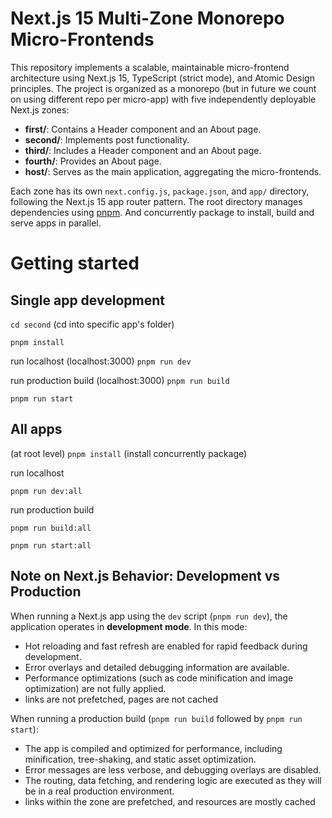 # Next.js 15 Multi-Zone Monorepo Micro-Frontends

This repository implements a scalable, maintainable micro-frontend architecture using Next.js 15, TypeScript (strict mode), and Atomic Design principles. The project is organized as a monorepo (but in future we count on using different repo per micro-app) with five independently deployable Next.js zones:

- **first/**: Contains a Header component and an About page.
- **second/**: Implements post functionality.
- **third/**: Includes a Header component and an About page.
- **fourth/**: Provides an About page.
- **host/**: Serves as the main application, aggregating the micro-frontends.

Each zone has its own `next.config.js`, `package.json`, and `app/` directory, following the Next.js 15 app router pattern. The root directory manages dependencies using [pnpm](https://pnpm.io/). And concurrently package to install, build and serve apps in parallel.

# Getting started

## Single app development

`cd second` (cd into specific app's folder)

`pnpm install`

run localhost (localhost:3000)
`pnpm run dev`

run production build (localhost:3000)
`pnpm run build`

`pnpm run start`

## All apps

(at root level)
`pnpm install` (install concurrently package)

run localhost

`pnpm run dev:all`

run production build

`pnpm run build:all`

`pnpm run start:all`

## Note on Next.js Behavior: Development vs Production

When running a Next.js app using the `dev` script (`pnpm run dev`), the application operates in **development mode**. In this mode:

- Hot reloading and fast refresh are enabled for rapid feedback during development.
- Error overlays and detailed debugging information are available.
- Performance optimizations (such as code minification and image optimization) are not fully applied.
- links are not prefetched, pages are not cached

When running a production build (`pnpm run build` followed by `pnpm run start`):

- The app is compiled and optimized for performance, including minification, tree-shaking, and static asset optimization.
- Error messages are less verbose, and debugging overlays are disabled.
- The routing, data fetching, and rendering logic are executed as they will be in a real production environment.
- links within the zone are prefetched, and resources are mostly cached
